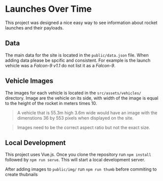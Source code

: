 # Launches Over Time
This project was designed a nice easy way to see information about rocket launches and their payloads.

## Data 
The main data for the site is located in the `public/data.json` file. When adding data please be spcific and consistent. For example is the launch vehicle was a _Falcon-9 v1.1_ do not list it as a _Falcon-9_.

## Vehicle Images
The images for each vehicle is located in the `src/assets/vehicles/` directory. Image are the vehicle on its side, with width of the image is equal to the height of the rocket in meters times 10.

> A vehicle that is 55.3m high 3.6m wide would have an image with the dimenstions 36 by 553 pixels when displayed on the site.

> Images need to be the correct aspect ratio but not the exact size.

## Local Development
This project uses Vue.js. Once you clone the repository run `npm install` followed by `npm run serve`. This will start a local development server.

After adding images to `public/img/` run `npm run thumb` before commiting to create thubnails